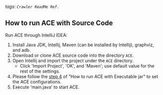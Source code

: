 ###### tags: `Crawler ReadMe Ref.`

## How to run ACE with **Source Code**

Run ACE through IntelliJ IDEA: 
1. Install Java JDK, Intellij, Maven (can be installed by Intellij), graphviz, and adb.
2. Download or clone ACE source code into the directory `ACE`.
3. Open Intellij and import the project under the `ACE` directory.
    - Click 'Import Project', 'OK', and 'Maven'; use default value for the rest of the settings.
5. Please follow the [step 4](https://hackmd.io/MiyfbKDNTTuOqdE0oLOqkQ) of "How to run ACE with Executable jar" to set the ACE configurations.
6. Execute 'main.java' to start ACE.